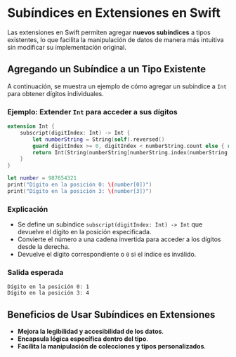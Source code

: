 # Subíndices en Extensiones en Swift

Las extensiones en Swift permiten agregar **nuevos subíndices** a tipos existentes, lo que facilita la manipulación de datos de manera más intuitiva sin modificar su implementación original.

## Agregando un Subíndice a un Tipo Existente

A continuación, se muestra un ejemplo de cómo agregar un subíndice a `Int` para obtener dígitos individuales.

### Ejemplo: Extender `Int` para acceder a sus dígitos

```swift
extension Int {
    subscript(digitIndex: Int) -> Int {
        let numberString = String(self).reversed()
        guard digitIndex >= 0, digitIndex < numberString.count else { return 0 }
        return Int(String(numberString[numberString.index(numberString.startIndex, offsetBy: digitIndex)])) ?? 0
    }
}

let number = 987654321
print("Dígito en la posición 0: \(number[0])")
print("Dígito en la posición 3: \(number[3])")
```

### Explicación
- Se define un subíndice `subscript(digitIndex: Int) -> Int` que devuelve el dígito en la posición especificada.
- Convierte el número a una cadena invertida para acceder a los dígitos desde la derecha.
- Devuelve el dígito correspondiente o `0` si el índice es inválido.

### Salida esperada
```
Dígito en la posición 0: 1
Dígito en la posición 3: 4
```

## Beneficios de Usar Subíndices en Extensiones
- **Mejora la legibilidad y accesibilidad de los datos**.
- **Encapsula lógica específica dentro del tipo**.
- **Facilita la manipulación de colecciones y tipos personalizados**.

